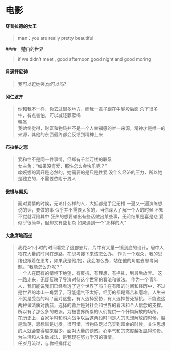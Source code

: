# 电影

#### 穿普拉德的女王
> man：you are really pretty beautiful

####　楚门的世界
> if we didn't meet , good afternoon good night and good moring

#### 月满轩尼诗
> 我可以逗她笑,你可以吗?

#### 冈仁波齐
> 你和我不一样，你去过很多地方，而我一辈子跟在牛屁股后面  杀了很多牛，有点害怕，可以减轻罪孽吗  
> 朝圣  
> 我始终觉得，财富和物质并不是一个人幸福感的唯一来源，精神才是唯一的来源，其他的东西最终都会反馈到精神上来  

#### 布拉格之恋
> 爱和性不是同一件事情，但却有千丝万缕的联系  
> 女主角：“如果没有爱，那性怎么会快乐呢？”  
> 席婉娜的离开是必然的，她需要的是只是性爱,没什么经济的压力，所以她是独立的，不需要依附于男人  

#### 傲慢与偏见
> 面对爱情的时候，无论什么样的人，大抵都是手足无措
> 一遍又一遍演练想说的话，要做的事
> 似乎并不需要太多的，当你深入了解一个人的时候
> 不知不觉就深陷其中
> 狂热的想要输出有些话做出某些事，无论结果是喜是悲
> 爱似乎很简单，但却又有些复杂
> 如果遇到一个“那样的人”

#### 大象席地而坐
> 我花4个小时的时间看完了这部影片，片中有大量一镜到底的设计，居中人物花大量的时间在走路，在思考接下来该怎么办。 
> 作为一个观众，我的思绪也跟着在思考，如果我是他/她，我会怎么办，站在他的角度去思考问题。“我能怎么办呢？”  
> 一个人在既有的情境下绝望，有反抗，有理想，有挣扎，到最后放弃。
> 这一路走来，无疑反映了导演对待这个世界的看法和做法。
> 作为一个青年人，我们能说我们已经看透了这个世界了吗？在有限的时间和经历中，不过是世界的冰山一角罢了。可能运气不太好，经历的都是痛苦和磨难，人生来不就是受苦的吗？面对这些，有人选择妥协，有人选择誓死抵抗。不能说这两种做法孰对孰错，选择的背后是对社会和世界的看法和个人信念的支撑。所以有了那么多的教派，为被世界所累的人们提供一个忏悔解放的场所。  
> 在历史上，百家争鸣和鸦片战争以后这两段时间是人的思想解放的时候，越是动荡，思想越是迸发。很可惜，当物质足以充实到富余的时候，关注思想的人就会变得越来越少。面对大量的诱惑，心平气和的态度越发显得珍贵。  
> 为生活和人生做减法，是我现在努力学习的事情。  
> 任岁月流过，与你相携伴老  